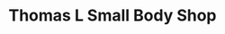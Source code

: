 ---
title: "Thomas L Small Body Shop"
url: /whiteville/thomas-l-small-body-shop/
shop: Autowerkstatt
---